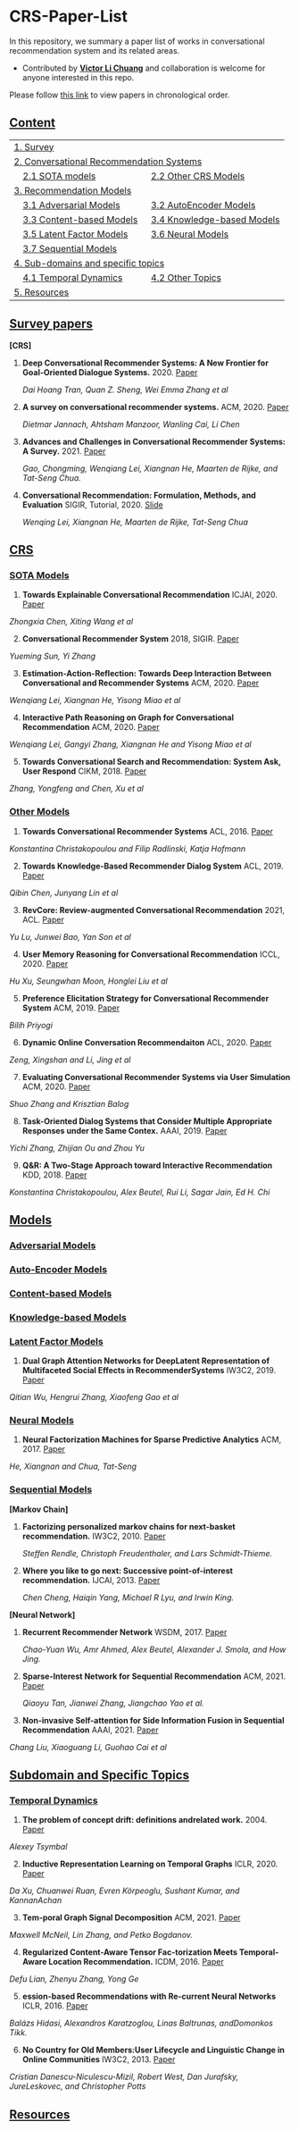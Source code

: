 # CRS-Paper-List
In this repository, we summary a paper list of works in conversational recommendation system and its related areas.


- Contributed by **[Victor Li Chuang](github.com/xiaowudeshen)** and collaboration is welcome for anyone interested in this repo.

Please follow [this link](./README_by_year.md) to view papers in chronological order. 

## [Content](#content)

<table>
<tr><td colspan="2"><a href="#survey-papers">1. Survey</a></td></tr> 
    
<tr><td colspan="3"><a href="#crs">2. Conversational Recommendation Systems</a></td></tr> 
<tr>
    <td>&emsp;<a href="#sota-models">2.1 SOTA models</a></td>
    <td>&ensp;<a href="#other-models">2.2 Other CRS Models</a></td>
</tr> 
<tr><td colspan="2"><a href="#models">3. Recommendation Models</a></td></tr>
<tr>
    <td>&emsp;<a href="#adversarial-models">3.1 Adversarial Models</a></td>
    <td>&ensp;<a href="#autoencoder-models">3.2 AutoEncoder Models</a></td>
</tr>
<tr>
    <td>&emsp;<a href="#content-based-models">3.3 Content-based Models</a></td>
    <td>&ensp;<a href="#knowledge-based-modelss">3.4 Knowledge-based Models</a></td>
</tr>
<tr>
    <td>&emsp;<a href="#latent-factor-models">3.5 Latent Factor Models</a></td>
    <td>&ensp;<a href="#neural-models">3.6 Neural Models</a></td>
</tr>
<tr>
    <td>&emsp;<a href="#sequential-models">3.7 Sequential Models</a></td>
</tr>

<tr><td colspan="2"><a href="#sub-domain-and-specific-topics">4. Sub-domains and specific topics</a></td></tr>
<tr>
    <td>&emsp;<a href="#temporal-dynamics">4.1 Temporal Dynamics</a></td>
    <td>&ensp;<a href="#other-topics">4.2 Other Topics</a></td>
</tr>     
    
<tr><td colspan="2"><a href="#resources">5. Resources</a></td></tr>
</table>

## [Survey papers](#content)

**[CRS]**


1. **Deep Conversational Recommender Systems: A New Frontier for Goal-Oriented Dialogue Systems.** 2020. [Paper](https://arxiv.org/pdf/2004.13245.pdf)

    *Dai Hoang Tran, Quan Z. Sheng, Wei Emma Zhang et al*
   
    
2. **A survey on conversational recommender systems.** ACM, 2020. [Paper](https://arxiv.org/pdf/2004.00646.pdf)

    *Dietmar Jannach, Ahtsham Manzoor, Wanling Cai, Li Chen*
    
3. **Advances and Challenges in Conversational Recommender Systems: A Survey.** 2021. [Paper](https://arxiv.org/pdf/2101.09459.pdf)

    *Gao, Chongming, Wenqiang Lei, Xiangnan He, Maarten de Rijke, and Tat-Seng Chua.*
    
4. **Conversational Recommendation: Formulation, Methods, and Evaluation** SIGIR, Tutorial, 2020. [Slide](http://staff.ustc.edu.cn/~hexn/slides/sigir20-tutorial-CRS-slides.pdf)

    *Wenqing Lei, Xiangnan He, Maarten de Rijke, Tat-Seng Chua*
    

## [CRS](#content)



### [SOTA Models](#crs)



1. **Towards Explainable Conversational Recommendation** ICJAI, 2020. [Paper](https://www.ijcai.org/proceedings/2020/0414.pdf)

*Zhongxia Chen, Xiting Wang et al*

2. **Conversational Recommender System** 2018, SIGIR. [Paper](https://arxiv.org/pdf/1806.03277)

*Yueming Sun, Yi Zhang*

3. **Estimation-Action-Reflection: Towards Deep Interaction Between Conversational and Recommender Systems** ACM, 2020. [Paper](https://arxiv.org/pdf/2002.09102.pdf)

*Wenqiang Lei, Xiangnan He, Yisong Miao et al*

4. **Interactive Path Reasoning on Graph for Conversational Recommendation** ACM, 2020. [Paper](https://arxiv.org/pdf/2007.00194)

*Wenqiang Lei, Gangyi Zhang, Xiangnan He and Yisong Miao et al*

5. **Towards Conversational Search and Recommendation: System Ask, User Respond** CIKM, 2018. [Paper](http://yongfeng.me/attach/conv-search-rec-zhang2018.pdf)

*Zhang, Yongfeng and Chen, Xu et al*


### [Other Models](#other-models)

1. **Towards Conversational Recommender Systems** ACL, 2016. [Paper](https://www.kdd.org/kdd2016/papers/files/rfp0063-christakopoulouA.pdf)

*Konstantina Christakopoulou and Filip Radlinski, Katja Hofmann*

2. **Towards Knowledge-Based Recommender Dialog System** ACL, 2019. [Paper](https://arxiv.org/pdf/1908.05391)

*Qibin Chen, Junyang Lin et al*

3. **RevCore: Review-augmented Conversational Recommendation** 2021, ACL. [Paper](https://arxiv.org/pdf/2106.00957.pdf)

*Yu Lu, Junwei Bao, Yan Son et al*

4. **User Memory Reasoning for Conversational Recommendation** ICCL, 2020. [Paper](https://arxiv.org/pdf/2006.00184)

*Hu Xu, Seungwhan Moon, Honglei Liu et al*

5. **Preference Elicitation Strategy for Conversational Recommender System** ACM, 2019. [Paper](https://dl.acm.org/doi/abs/10.1145/3289600.3291604)

*Bilih Priyogi*

6. **Dynamic Online Conversation Recommendaiton** ACL, 2020. [Paper](https://aclanthology.org/2020.acl-main.305.pdf)

*Zeng, Xingshan and Li, Jing et al*

7. **Evaluating Conversational Recommender Systems via User Simulation** ACM, 2020. [Paper](https://arxiv.org/pdf/2006.08732.pdf)

*Shuo Zhang and Krisztian Balog*

8. **Task-Oriented Dialog Systems that Consider Multiple Appropriate Responses under the Same Contex.** AAAI, 2019. [Paper](https://arxiv.org/pdf/1911.10484.pdf)

*Yichi Zhang, Zhijian Ou and Zhou Yu*

9. **Q&R: A Two-Stage Approach toward Interactive Recommendation** KDD, 2018. [Paper](https://dl-acm-org.libproxy1.nus.edu.sg/doi/pdf/10.1145/3219819.3219894)

*Konstantina Christakopoulou, Alex Beutel, Rui Li, Sagar Jain, Ed H. Chi*




## [Models](#content)   

### [Adversarial Models](#models)
 


    
### [Auto-Encoder Models](#autoencoder-models)





### [Content-based Models](#content-based-models)





### [Knowledge-based Models](#knowledge-based-models)



### [Latent Factor Models](#latent-factor-models)

1. **Dual Graph Attention Networks for DeepLatent Representation of Multifaceted Social Effects in RecommenderSystems** IW3C2, 2019. [Paper](https://arxiv.org/pdf/1903.10433.pdf)

*Qitian Wu, Hengrui Zhang, Xiaofeng Gao et al*


### [Neural Models](#neural-models)

1. **Neural Factorization Machines for Sparse Predictive Analytics** ACM, 2017. [Paper](https://arxiv.org/pdf/1708.05027)

*He, Xiangnan and Chua, Tat-Seng*

### [Sequential Models](#sequential-models) 

**[Markov Chain]**

1. **Factorizing personalized markov chains for next-basket recommendation.** IW3C2, 2010. [Paper](https://dl.acm.org/doi/10.1145/1772690.1772773)

   *Steffen Rendle, Christoph Freudenthaler, and Lars Schmidt-Thieme.*
   
2. **Where you like to go next: Successive point-of-interest recommendation.** IJCAI, 2013. [Paper](https://citeseerx.ist.psu.edu/viewdoc/download?doi=10.1.1.415.7078&rep=rep1&type=pdf)

    *Chen Cheng, Haiqin Yang, Michael R Lyu, and Irwin King.*

**[Neural Network]**

1. **Recurrent Recommender Network** WSDM, 2017. [Paper](https://cseweb.ucsd.edu/classes/fa17/cse291-b/reading/rrn_wsdm2017.pdf)

    *Chao-Yuan Wu, Amr Ahmed, Alex Beutel, Alexander J. Smola, and How Jing.*

2. **Sparse-Interest Network for Sequential Recommendation** ACM, 2021. [Paper](https://arxiv.org/pdf/2102.09267.pdf) 
   
   *Qiaoyu Tan, Jianwei Zhang, Jiangchao Yao et al.*  
   
 3. **Non-invasive Self-attention for Side Information Fusion in Sequential Recommendation** AAAI, 2021. [Paper](https://arxiv.org/pdf/2103.03578)
   
   *Chang Liu, Xiaoguang Li, Guohao Cai et al*
    
  


## [Subdomain and Specific Topics](#sub-domain-and-specific-topics)


### [Temporal Dynamics](#sub-domain-and-specific-topics)

1. **The problem of concept drift: definitions andrelated work.** 2004. [Paper](https://www.scss.tcd.ie/publications/tech-reports/reports.04/TCD-CS-2004-15.pdf)

*Alexey Tsymbal*

2. **Inductive Representation Learning on Temporal Graphs** ICLR, 2020. [Paper](https://arxiv.org/pdf/2002.07962.pdf)

*Da Xu, Chuanwei Ruan, Evren Körpeoglu, Sushant Kumar, and KannanAchan*

3. **Tem-poral  Graph  Signal  Decomposition** ACM, 2021. [Paper](https://arxiv.org/pdf/2106.13517.pdf)

*Maxwell  McNeil,  Lin  Zhang,  and  Petko  Bogdanov.*

4. **Regularized Content-Aware Tensor Fac-torization Meets Temporal-Aware Location Recommendation.** ICDM, 2016. [Paper](https://doi.org/10.1109/ICDM.2016.0131)

*Defu Lian, Zhenyu Zhang, Yong Ge*

5. **ession-based Recommendations with Re-current Neural Networks** ICLR, 2016. [Paper](https://arxiv.org/pdf/1511.06939.pdf)

*Balázs   Hidasi,   Alexandros   Karatzoglou,   Linas   Baltrunas,   andDomonkos Tikk.*

6. **No Country for Old Members:User Lifecycle and Linguistic Change in Online Communities** IW3C2, 2013. [Paper](https://nlp.stanford.edu/pubs/linguistic_change_lifecycle.pdf)

*Cristian Danescu-Niculescu-Mizil, Robert West, Dan Jurafsky, JureLeskovec, and Christopher Potts*






## [Resources](#resources)

